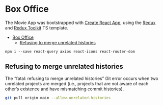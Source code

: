 # Box Office

The Movie App was bootstrapped with [Create React App](https://github.com/facebook/create-react-app), using the [Redux](https://redux.js.org/) and [Redux Toolkit](https://redux-toolkit.js.org/) TS template.

- [Box Office](#box-office)
  - [Refusing to merge unrelated histories](#refusing-to-merge-unrelated-histories)

```
npm i --save react-query axios react-icons react-router-dom
```

## Refusing to merge unrelated histories
The “fatal: refusing to merge unrelated histories” Git error occurs when two unrelated projects are merged (i.e., projects that are not aware of each other’s existence and have mismatching commit histories).
```bash
git pull origin main --allow-unrelated-histories
```
